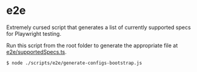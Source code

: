 # e2e

Extremely cursed script that generates a list of currently supported specs for
Playwright testing.

Run this script from the root folder to generate the appropriate file at [e2e/supportedSpecs.ts](e2e/supportedSpecs.ts).

```shell
$ node ./scripts/e2e/generate-configs-bootstrap.js
```
